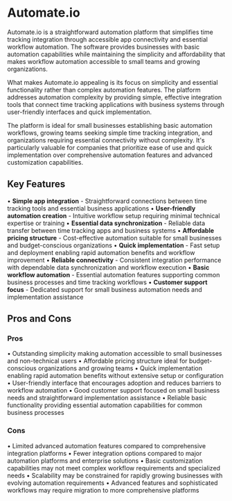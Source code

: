 # Automate.io

Automate.io is a straightforward automation platform that simplifies time tracking integration through accessible app connectivity and essential workflow automation. The software provides businesses with basic automation capabilities while maintaining the simplicity and affordability that makes workflow automation accessible to small teams and growing organizations.

What makes Automate.io appealing is its focus on simplicity and essential functionality rather than complex automation features. The platform addresses automation complexity by providing simple, effective integration tools that connect time tracking applications with business systems through user-friendly interfaces and quick implementation.

The platform is ideal for small businesses establishing basic automation workflows, growing teams seeking simple time tracking integration, and organizations requiring essential connectivity without complexity. It's particularly valuable for companies that prioritize ease of use and quick implementation over comprehensive automation features and advanced customization capabilities.

## Key Features

• **Simple app integration** - Straightforward connections between time tracking tools and essential business applications
• **User-friendly automation creation** - Intuitive workflow setup requiring minimal technical expertise or training
• **Essential data synchronization** - Reliable data transfer between time tracking apps and business systems
• **Affordable pricing structure** - Cost-effective automation suitable for small businesses and budget-conscious organizations
• **Quick implementation** - Fast setup and deployment enabling rapid automation benefits and workflow improvement
• **Reliable connectivity** - Consistent integration performance with dependable data synchronization and workflow execution
• **Basic workflow automation** - Essential automation features supporting common business processes and time tracking workflows
• **Customer support focus** - Dedicated support for small business automation needs and implementation assistance

## Pros and Cons

### Pros
• Outstanding simplicity making automation accessible to small businesses and non-technical users
• Affordable pricing structure ideal for budget-conscious organizations and growing teams
• Quick implementation enabling rapid automation benefits without extensive setup or configuration
• User-friendly interface that encourages adoption and reduces barriers to workflow automation
• Good customer support focused on small business needs and straightforward implementation assistance
• Reliable basic functionality providing essential automation capabilities for common business processes

### Cons
• Limited advanced automation features compared to comprehensive integration platforms
• Fewer integration options compared to major automation platforms and enterprise solutions
• Basic customization capabilities may not meet complex workflow requirements and specialized needs
• Scalability may be constrained for rapidly growing businesses with evolving automation requirements
• Advanced features and sophisticated workflows may require migration to more comprehensive platforms
